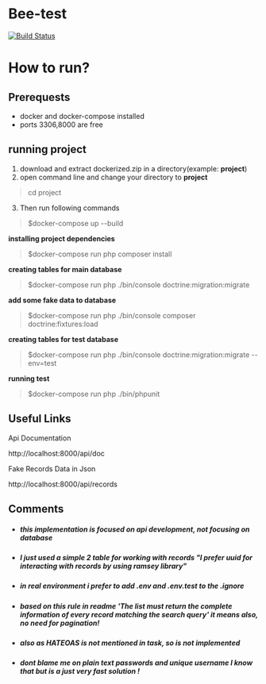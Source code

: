 # Bee-test

[![Build Status](https://travis-ci.org/joemccann/dillinger.svg?branch=master)](https://travis-ci.org/joemccann/dillinger)

# How to run?
## Prerequests

 - docker and docker-compose installed
 -  ports 3306,8000 are free

 
## running project

 1. download and extract dockerized.zip in a directory(example:
        **project**) 
 2. open command line and change your directory to **project**

> cd project
3. Then run following commands
> $docker-compose up --build

**installing project dependencies**

> $docker-compose run php composer install
>
**creating tables for main database**

> $docker-compose run php ./bin/console doctrine:migration:migrate
>
**add some fake data to database**
>
> $docker-compose run php ./bin/console  composer doctrine:fixtures:load
>
**creating tables for test database**
>
> $docker-compose run php ./bin/console  doctrine:migration:migrate --env=test

**running test**
> $docker-compose run php ./bin/phpunit

## Useful Links
Api Documentation

http://localhost:8000/api/doc

Fake Records Data in Json

http://localhost:8000/api/records

## Comments 
- ##### this implementation is focused on api development, not focusing on database
- ##### I just used a simple 2 table for working with records "I prefer uuid for interacting with records by using ramsey library"
- #####  in real environment i prefer to add .env and .env.test to the .ignore

 - ##### based on this rule in readme 'The list must return the complete information of every record matching the search query' it means also, no need for pagination!
   
 -  ##### also as HATEOAS is not mentioned in task, so is not implemented
-   ##### dont blame me on plain text passwords and unique username I know that but is a just very fast solution !

